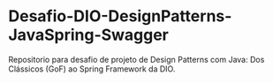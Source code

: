 # Desafio-DIO-DesignPatterns-JavaSpring-Swagger
Repositorio para desafio de projeto de  Design Patterns com Java: Dos Clássicos (GoF) ao Spring Framework da DIO.
